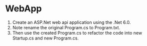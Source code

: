 # WebApp

1. Create an ASP.Net web api application using the .Net 6.0. 
2. Note rename the original Program.cs to Program.txt. 
3. Then use the created Program.cs to refactor the code into new Startup.cs and new Program.cs.
